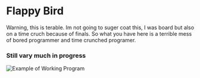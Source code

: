 # Flappy Bird
Warning, this is terable. Im not going to suger coat this, I was board but also on a time cruch because of finals. So what you have here is a terrible mess of bored programmer and time crunched programer.

### Still vary much in progress
![Example of Working Program](https://github.com/yoyou446/FlappyLikeBird/blob/master/READMEsrc/movie.gif "Example")
